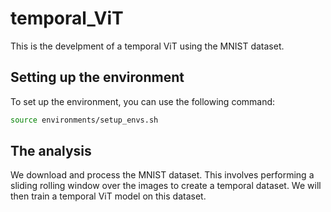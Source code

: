 # temporal_ViT
This is the develpment of a temporal ViT using the MNIST dataset.

## Setting up the environment
To set up the environment, you can use the following command:
```bash
source environments/setup_envs.sh
```

## The analysis
We download and process the MNIST dataset.
This involves performing a sliding rolling window over the images to create a temporal dataset.
We will then train a temporal ViT model on this dataset.

